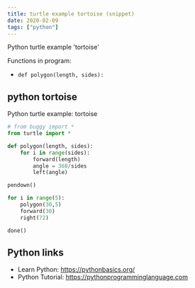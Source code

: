 ```yaml
---
title: turtle example tortoise (snippet)
date: 2020-02-09
tags: ["python"]
---
```

Python turtle example 'tortoise'

Functions in program: 
* `def polygon(length, sides):`

## python tortoise

Python turtle example: tortoise

```python
# from buggy import *
from turtle import *

def polygon(length, sides):
    for i in range(sides):
        forward(length)
        angle = 360/sides
        left(angle)

pendown()

for i in range(5):
    polygon(30,5)
    forward(30)
    right(72)

done()


```

## Python links

- Learn Python: https://pythonbasics.org/
- Python Tutorial: https://pythonprogramminglanguage.com
